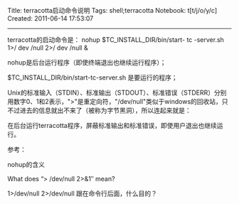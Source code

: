 Title: terracotta启动命令说明
Tags: shell;terracotta
Notebook: t[t/j/o/y/c]
Created: 2011-06-14 17:53:07

------

terracotta的启动命令是：
 nohup  $TC_INSTALL_DIR/bin/start-  tc  -server.sh 1>/  dev  /null 2>/  dev  /null & 

nohup是后台运行程序（即使终端退出也继续运行程序）；

$TC_INSTALL_DIR/bin/start-tc-server.sh 是要运行的程序；

Unix的标准输入（STDIN）、标准输出（STDOUT）、标准错误（STDERR）分别用数字0、1和2表示，">"是重定向符，"/dev/null"类似于windows的回收站，只不过进去的信息就出不来了（被称为字节黑洞），所以连起来就是：

在后台运行terracotta程序，屏蔽标准输出和标准错误，即使用户退出也继续运行。

 

参考：

 nohup的含义 

 What does “> /dev/null 2>&1″ mean? 

 1>/dev/null 2>/dev/null 跟在命令行后面，什么目的？